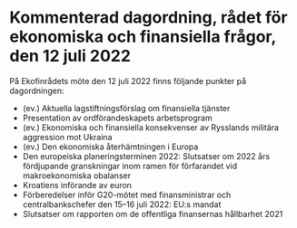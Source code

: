 # Kommenterad dagordning, rådet för ekonomiska och finansiella frågor, den 12 juli 2022

På Ekofinrådets möte den 12 juli 2022 finns följande punkter på dagordningen:

* (ev.) Aktuella lagstiftningsförslag om finansiella tjänster
* Presentation av ordförandeskapets arbetsprogram
* (ev.) Ekonomiska och finansiella konsekvenser av Rysslands militära aggression mot Ukraina
* (ev.) Den ekonomiska återhämtningen i Europa
* Den europeiska planeringsterminen 2022: Slutsatser om 2022 års fördjupande granskningar inom ramen för förfarandet vid makroekonomiska obalanser
* Kroatiens införande av euron
* Förberedelser inför G20\-mötet med finansministrar och centralbankschefer den 15–16 juli 2022: EU:s mandat
* Slutsatser om rapporten om de offentliga finansernas hållbarhet 2021
